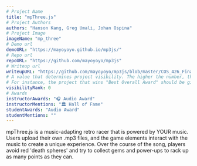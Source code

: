 ```yaml
---
# Project Name
title: "mpThree.js"
# Project Authors
authors: "Hanson Kang, Greg Umali, Johan Ospina"
# Project Image
imageName: "mp_three"
# Demo url
demoURL: "https://mayoyoyo.github.io/mp3js/"
# Repo url
repoURL: "https://github.com/mayoyoyo/mp3js"
# Writeup url
writeupURL: "https://github.com/mayoyoyo/mp3js/blob/master/COS_426_Final_Project_Report_mpthreejs.pdf"
# A value that determines project visibility. The higher the number, the closer it will appear to the top
# For instance, the project that wins "Best Overall Award" should be given the highest visibilityRank
visibilityRank: 0
# Awards
instructorAwards: "🎧 Audio Award"
instructorMentions: "🏛️ Hall of Fame"
studentAwards: "Audio Award"
studentMentions: ""
---
```

mpThree.js is a music-adapting retro racer that is powered by YOUR music. Users upload their own .mp3 files, and the game elements interact with the music to create a unique experience. Over the course of the song, players avoid red 'death spheres' and try to collect gems and power-ups to rack up as many points as they can.
